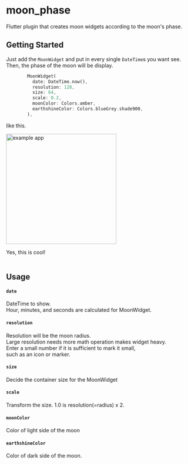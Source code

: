 # moon_phase

Flutter plugin that creates moon widgets according to the moon's phase.

## Getting Started

Just add the `MoonWidget` and put in every single `DateTime`s you want see. Then, the phase of the moon will be display.

```dart
        MoonWidget(
          date: DateTime.now(),
          resolution: 128,
          size: 64,
          scale: 0.2,
          moonColor: Colors.amber,
          earthshineColor: Colors.blueGrey.shade900,
        ),
```

like this.   

<img src="https://user-images.githubusercontent.com/68217334/136544208-f1c8b8bb-bd64-4225-8157-c6eae9a63e56.png" alt="example app" width="300"/>


Yes, this is cool!    
<br>
    
## Usage   
#### `date`
DateTime to show.   
Hour, minutes, and seconds are calculated for MoonWidget.  

#### `resolution`
Resolution will be the moon radius.   
Large resolution needs more math operation makes widget heavy.   
Enter a small number if it is sufficient to mark it small,   
such as an icon or marker.   

#### `size`
Decide the container size for the MoonWidget

#### `scale`
Transform the size. 1.0 is resolution(=radius) x 2.   
#### `moonColor`
Color of light side of the moon

#### `earthshineColor`
Color of dark side of the moon.
